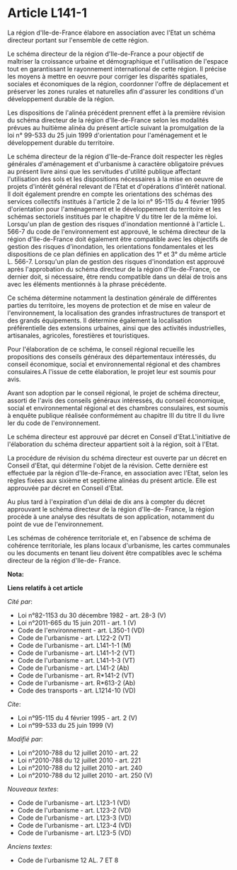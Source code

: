 # Article L141-1

La région d'Ile-de-France élabore en association avec l'Etat un schéma directeur portant sur l'ensemble de cette région. 

Le schéma directeur de la région d'Ile-de-France a pour objectif de maîtriser la croissance urbaine et démographique et
l'utilisation de l'espace tout en garantissant le rayonnement international de cette région. Il précise les moyens à mettre
en oeuvre pour corriger les disparités spatiales, sociales et économiques de la région, coordonner l'offre de déplacement et
préserver les zones rurales et naturelles afin d'assurer les conditions d'un développement durable de la région. 

Les dispositions de l'alinéa précédent prennent effet à la première révision du schéma directeur de la région d'Ile-de-France
selon les modalités prévues au huitième alinéa du présent article suivant la promulgation de la loi n° 99-533 du 25 juin 1999
d'orientation pour l'aménagement et le développement durable du territoire. 

Le schéma directeur de la région d'Ile-de-France doit respecter les règles générales d'aménagement et d'urbanisme à caractère
obligatoire prévues au présent livre ainsi que les servitudes d'utilité publique affectant l'utilisation des sols et les
dispositions nécessaires à la mise en oeuvre de projets d'intérêt général relevant de l'Etat et d'opérations d'intérêt
national. Il doit également prendre en compte les orientations des schémas des services collectifs institués à l'article 2 de
la loi n° 95-115 du 4 février 1995 d'orientation pour l'aménagement et le développement du territoire et les schémas
sectoriels institués par le chapitre V du titre Ier de la même loi. Lorsqu'un plan de gestion des risques d'inondation
mentionné à l'article L. 566-7 du code de l'environnement est approuvé, le schéma directeur de la région d'Ile-de-France doit
également être compatible avec les objectifs de gestion des risques d'inondation, les orientations fondamentales et les
dispositions de ce plan définies en application des 1° et 3° du même article L. 566-7. Lorsqu'un plan de gestion des risques
d'inondation est approuvé après l'approbation du schéma directeur de la région d'Ile-de-France, ce dernier doit, si
nécessaire, être rendu compatible dans un délai de trois ans avec les éléments mentionnés à la phrase précédente. 

Ce schéma détermine notamment la destination générale de différentes parties du territoire, les moyens de protection et de
mise en valeur de l'environnement, la localisation des grandes infrastructures de transport et des grands équipements. Il
détermine également la localisation préférentielle des extensions urbaines, ainsi que des activités industrielles,
artisanales, agricoles, forestières et touristiques. 

Pour l'élaboration de ce schéma, le conseil régional recueille les propositions des conseils généraux des départementaux
intéressés, du conseil économique, social et environnemental régional et des chambres consulaires.A l'issue de cette
élaboration, le projet leur est soumis pour avis. 

Avant son adoption par le conseil régional, le projet de schéma directeur, assorti de l'avis des conseils généraux
intéressés, du conseil économique, social et environnemental régional et des chambres consulaires, est soumis à enquête
publique réalisée conformément au chapitre III du titre II du livre Ier du code de l'environnement. 

Le schéma directeur est approuvé par décret en Conseil d'Etat.L'initiative de l'élaboration du schéma directeur appartient
soit à la région, soit à l'Etat. 

La procédure de révision du schéma directeur est ouverte par un décret en Conseil d'Etat, qui détermine l'objet de la
révision. Cette dernière est effectuée par la région d'Ile-de-France, en association avec l'Etat, selon les règles fixées aux
sixième et septième alinéas du présent article. Elle est approuvée par décret en Conseil d'Etat. 

Au plus tard à l'expiration d'un délai de dix ans à compter du décret approuvant le schéma directeur de la région d'Ile-de-
France, la région procède à une analyse des résultats de son application, notamment du point de vue de l'environnement. 

Les schémas de cohérence territoriale et, en l'absence de schéma de cohérence territoriale, les plans locaux d'urbanisme, les
cartes communales ou les documents en tenant lieu doivent être compatibles avec le schéma directeur de la région d'Ile-de-
France.

**Nota:**



**Liens relatifs à cet article**

_Cité par_:

  - Loi n°82-1153 du 30 décembre 1982 - art. 28-3 (V)
  - Loi n°2011-665 du 15 juin 2011 - art. 1 (V)
  - Code de l'environnement - art. L350-1 (VD)
  - Code de l'urbanisme - art. L122-2 (VT)
  - Code de l'urbanisme - art. L141-1-1 (M)
  - Code de l'urbanisme - art. L141-1-2 (VT)
  - Code de l'urbanisme - art. L141-1-3 (VT)
  - Code de l'urbanisme - art. L141-2 (Ab)
  - Code de l'urbanisme - art. R*141-2 (VT)
  - Code de l'urbanisme - art. R*613-2 (Ab)
  - Code des transports - art. L1214-10 (VD)

_Cite_:

  - Loi n°95-115 du 4 février 1995 - art. 2 (V)
  - Loi n°99-533 du 25 juin 1999 (V)

_Modifié par_:

  - Loi n°2010-788 du 12 juillet 2010 - art. 22
  - Loi n°2010-788 du 12 juillet 2010 - art. 221
  - Loi n°2010-788 du 12 juillet 2010 - art. 240
  - Loi n°2010-788 du 12 juillet 2010 - art. 250 (V)

_Nouveaux textes_:

  - Code de l'urbanisme - art. L123-1 (VD)
  - Code de l'urbanisme - art. L123-2 (VD)
  - Code de l'urbanisme - art. L123-3 (VD)
  - Code de l'urbanisme - art. L123-4 (VD)
  - Code de l'urbanisme - art. L123-5 (VD)

_Anciens textes_:

  - Code de l'urbanisme 12 AL. 7 ET 8
